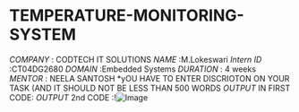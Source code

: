 # TEMPERATURE-MONITORING-SYSTEM
*COMPANY* : CODTECH IT SOLUTIONS
*NAME*    :M.Lokeswari
*Intern ID* :CT04DG2680
*DOMAIN* :Embedded Systems
*DURATION* : 4 weeks 
*MENTOR*   : NEELA SANTOSH 
*yOU HAVE TO ENTER DISCRIOTON ON YOUR TASK (AND IT SHOULD NOT  BE LESS THAN 500 WORDS 
*OUTPUT* IN FIRST CODE: 
*OUTPUT* 2nd CODE :!![Image](https://github.com/user-attachments/assets/fe7c3d09-4c09-415a-8d08-6ba4a8330008)
